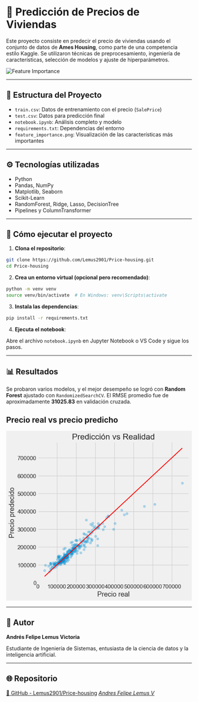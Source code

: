 # 🏡 Predicción de Precios de Viviendas

Este proyecto consiste en predecir el precio de viviendas usando el conjunto de datos de **Ames Housing**, como parte de una competencia estilo Kaggle. Se utilizaron técnicas de preprocesamiento, ingeniería de características, selección de modelos y ajuste de hiperparámetros.

![Feature Importance](feature_importance.png)

---

## 📁 Estructura del Proyecto

- `train.csv`: Datos de entrenamiento con el precio (`SalePrice`)
- `test.csv`: Datos para predicción final
- `notebook.ipynb`: Análisis completo y modelo
- `requirements.txt`: Dependencias del entorno
- `feature_importance.png`: Visualización de las características más importantes

---

## ⚙️ Tecnologías utilizadas

- Python
- Pandas, NumPy
- Matplotlib, Seaborn
- Scikit-Learn
- RandomForest, Ridge, Lasso, DecisionTree
- Pipelines y ColumnTransformer

---

## 🚀 Cómo ejecutar el proyecto

1. **Clona el repositorio**:

```bash
git clone https://github.com/Lemus2901/Price-housing.git
cd Price-housing
````

2. **Crea un entorno virtual (opcional pero recomendado)**:

```bash
python -m venv venv
source venv/bin/activate  # En Windows: venv\Scripts\activate
```

3. **Instala las dependencias**:

```bash
pip install -r requirements.txt
```

4. **Ejecuta el notebook**:

Abre el archivo `notebook.ipynb` en Jupyter Notebook o VS Code y sigue los pasos.

---

## 📊 Resultados

Se probaron varios modelos, y el mejor desempeño se logró con **Random Forest** ajustado con `RandomizedSearchCV`. El RMSE promedio fue de aproximadamente **31025.83** en validación cruzada.

## Precio real vs precio predicho
![Comparacion precio real vs precio predicho](img.png)


---

## 🧠 Autor

**Andrés Felipe Lemus Victoria**

Estudiante de Ingeniería de Sistemas, entusiasta de la ciencia de datos y la inteligencia artificial.

---

## 🌐 Repositorio

[🔗 GitHub - Lemus2901/Price-housing](https://github.com/Lemus2901/Price-housing)
*[Andres Felipe Lemus V](https://www.linkedin.com/in/andres-felipe-lemus-v-7943882a9/)*

